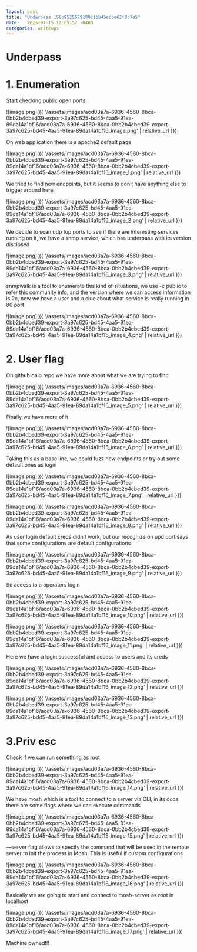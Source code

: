 ```yaml
---
layout: post
title: "Underpass 196b9525529180c1bb45edce62f8c7e5"
date:   2025-07-15 12:05:57 -0400
categories: writeups
---
```


# Underpass

# 1. Enumeration

Start checking public open ports

![image.png]({{ '/assets/images/acd03a7a-6936-4560-8bca-0bb2b4cbed39-export-3a97c625-bd45-4aa5-91ea-89da14a1bf16/acd03a7a-6936-4560-8bca-0bb2b4cbed39-export-3a97c625-bd45-4aa5-91ea-89da14a1bf16_image.png' | relative_url }})

On web application there is a apache2 default page

![image.png]({{ '/assets/images/acd03a7a-6936-4560-8bca-0bb2b4cbed39-export-3a97c625-bd45-4aa5-91ea-89da14a1bf16/acd03a7a-6936-4560-8bca-0bb2b4cbed39-export-3a97c625-bd45-4aa5-91ea-89da14a1bf16_image_1.png' | relative_url }})

We tried to find new endpoints, but it seems to don’t have anything else to trigger around here

![image.png]({{ '/assets/images/acd03a7a-6936-4560-8bca-0bb2b4cbed39-export-3a97c625-bd45-4aa5-91ea-89da14a1bf16/acd03a7a-6936-4560-8bca-0bb2b4cbed39-export-3a97c625-bd45-4aa5-91ea-89da14a1bf16_image_2.png' | relative_url }})

We decide to scan udp top ports to see if there are interesting services running on it, we have a snmp service, which has underpass with its version disclosed

![image.png]({{ '/assets/images/acd03a7a-6936-4560-8bca-0bb2b4cbed39-export-3a97c625-bd45-4aa5-91ea-89da14a1bf16/acd03a7a-6936-4560-8bca-0bb2b4cbed39-export-3a97c625-bd45-4aa5-91ea-89da14a1bf16_image_3.png' | relative_url }})

snmpwalk is a tool to enumerate this kind of situations, we use -c public to refer this community info, and the version where we can access information is 2c, now we have a user and a clue about what service is really running in  80 port 

![image.png]({{ '/assets/images/acd03a7a-6936-4560-8bca-0bb2b4cbed39-export-3a97c625-bd45-4aa5-91ea-89da14a1bf16/acd03a7a-6936-4560-8bca-0bb2b4cbed39-export-3a97c625-bd45-4aa5-91ea-89da14a1bf16_image_4.png' | relative_url }})

# 2. User flag

On github dalo repo we have more about what we are trying to find

![image.png]({{ '/assets/images/acd03a7a-6936-4560-8bca-0bb2b4cbed39-export-3a97c625-bd45-4aa5-91ea-89da14a1bf16/acd03a7a-6936-4560-8bca-0bb2b4cbed39-export-3a97c625-bd45-4aa5-91ea-89da14a1bf16_image_5.png' | relative_url }})

Finally we have more of it

![image.png]({{ '/assets/images/acd03a7a-6936-4560-8bca-0bb2b4cbed39-export-3a97c625-bd45-4aa5-91ea-89da14a1bf16/acd03a7a-6936-4560-8bca-0bb2b4cbed39-export-3a97c625-bd45-4aa5-91ea-89da14a1bf16_image_6.png' | relative_url }})

Taking this as a base line, we could fuzz new endpoints or try out some default ones as login

![image.png]({{ '/assets/images/acd03a7a-6936-4560-8bca-0bb2b4cbed39-export-3a97c625-bd45-4aa5-91ea-89da14a1bf16/acd03a7a-6936-4560-8bca-0bb2b4cbed39-export-3a97c625-bd45-4aa5-91ea-89da14a1bf16_image_7.png' | relative_url }})

![image.png]({{ '/assets/images/acd03a7a-6936-4560-8bca-0bb2b4cbed39-export-3a97c625-bd45-4aa5-91ea-89da14a1bf16/acd03a7a-6936-4560-8bca-0bb2b4cbed39-export-3a97c625-bd45-4aa5-91ea-89da14a1bf16_image_8.png' | relative_url }})

As user login default creds didn’t work, but our recognize on upd port says that some configurations are default configurations

![image.png]({{ '/assets/images/acd03a7a-6936-4560-8bca-0bb2b4cbed39-export-3a97c625-bd45-4aa5-91ea-89da14a1bf16/acd03a7a-6936-4560-8bca-0bb2b4cbed39-export-3a97c625-bd45-4aa5-91ea-89da14a1bf16_image_9.png' | relative_url }})

So access to a operators login 

![image.png]({{ '/assets/images/acd03a7a-6936-4560-8bca-0bb2b4cbed39-export-3a97c625-bd45-4aa5-91ea-89da14a1bf16/acd03a7a-6936-4560-8bca-0bb2b4cbed39-export-3a97c625-bd45-4aa5-91ea-89da14a1bf16_image_10.png' | relative_url }})

![image.png]({{ '/assets/images/acd03a7a-6936-4560-8bca-0bb2b4cbed39-export-3a97c625-bd45-4aa5-91ea-89da14a1bf16/acd03a7a-6936-4560-8bca-0bb2b4cbed39-export-3a97c625-bd45-4aa5-91ea-89da14a1bf16_image_11.png' | relative_url }})

Here we have a login successful and access to users and its creds

![image.png]({{ '/assets/images/acd03a7a-6936-4560-8bca-0bb2b4cbed39-export-3a97c625-bd45-4aa5-91ea-89da14a1bf16/acd03a7a-6936-4560-8bca-0bb2b4cbed39-export-3a97c625-bd45-4aa5-91ea-89da14a1bf16_image_12.png' | relative_url }})

![image.png]({{ '/assets/images/acd03a7a-6936-4560-8bca-0bb2b4cbed39-export-3a97c625-bd45-4aa5-91ea-89da14a1bf16/acd03a7a-6936-4560-8bca-0bb2b4cbed39-export-3a97c625-bd45-4aa5-91ea-89da14a1bf16_image_13.png' | relative_url }})

# 3.Priv esc

Check if we can run something as root

![image.png]({{ '/assets/images/acd03a7a-6936-4560-8bca-0bb2b4cbed39-export-3a97c625-bd45-4aa5-91ea-89da14a1bf16/acd03a7a-6936-4560-8bca-0bb2b4cbed39-export-3a97c625-bd45-4aa5-91ea-89da14a1bf16_image_14.png' | relative_url }})

We have mosh which is a tool to connect to a server via CLI, in its docs there are some flags where we can execute commands

![image.png]({{ '/assets/images/acd03a7a-6936-4560-8bca-0bb2b4cbed39-export-3a97c625-bd45-4aa5-91ea-89da14a1bf16/acd03a7a-6936-4560-8bca-0bb2b4cbed39-export-3a97c625-bd45-4aa5-91ea-89da14a1bf16_image_15.png' | relative_url }})

—server flag allows to specify the command that will be used in the remote server to init the process in Mosh. This is useful if custom configurations

![image.png]({{ '/assets/images/acd03a7a-6936-4560-8bca-0bb2b4cbed39-export-3a97c625-bd45-4aa5-91ea-89da14a1bf16/acd03a7a-6936-4560-8bca-0bb2b4cbed39-export-3a97c625-bd45-4aa5-91ea-89da14a1bf16_image_16.png' | relative_url }})

Basically we are going to start and connect to mosh-server as root in localhost 

![image.png]({{ '/assets/images/acd03a7a-6936-4560-8bca-0bb2b4cbed39-export-3a97c625-bd45-4aa5-91ea-89da14a1bf16/acd03a7a-6936-4560-8bca-0bb2b4cbed39-export-3a97c625-bd45-4aa5-91ea-89da14a1bf16_image_17.png' | relative_url }})

Machine pwned!!!
<script src="{{ '/assets/js/matrix-overlay.js' | relative_url }}"></script>
